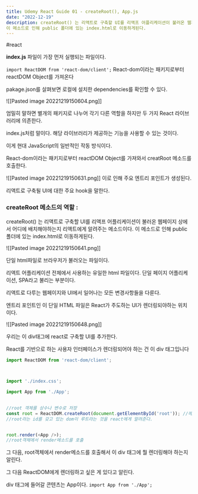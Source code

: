 ```yaml
---
title: Udemy React Guide 01 - createRoot(), App.js
date: "2022-12-19"
description: createRoot() 는 리액트로 구축할 UI를 리액프 어플리케이션이 불러온 웹페이지 상에서 어디에 배치해야하는지 리액트에게 알려주는 메소드이다. 
이 메소드로 인해 public 폴더에 있는 index.html로 이동하게된다. 
---
```


#react

**index.js** 파일이 가장 먼저 실행되는 파일이다.

`import ReactDOM from 'react-dom/client';` 
React-dom이라는 패키지로부터 reactDOM Object를 가져온다

pakage.json를 살펴보면 
로컬에 설치한 dependencies를 확인할 수 있다. 

![[Pasted image 20221219150604.png]]

엄밀히 말하면 별개의 패키지로 나누어 각기 다른 역할을 하지만 두 가지 React 라이브러리에 의존한다. 

index.js처럼 말이다.
해당 라이브러리가 제공하는 기능을 사용할 수 있는 것이다.

이게 현대 JavaScript의 일반적인 작동 방식이다. 

React-dom이라는 패키지로부터 reactDOM Object를 가져와서 creatRoot 메소드를 호출한다. 

![[Pasted image 20221219150631.png]]
이로 인해 주요 엔트리 포인트가 생성된다. 

리액트로 구축될 UI에 대한 주요 hook을 말한다. 

### createRoot 메소드의 역할 :

createRoot() 는 리액트로 구축할 UI를 리액프 어플리케이션이 불러온 웹페이지 상에서 어디에 배치해야하는지 리액트에게 알려주는 메소드이다. 
이 메소드로 인해 public 폴더에 있는 index.html로 이동하게된다. 

![[Pasted image 20221219150641.png]]

단일 html파일로 브라우저가 불러오는 파일이다. 

리액트 어플리케이션 전체에서 사용하는 유일한 html 파일이다. 
단일 페이지 어플리케이션, SPA라고 불리는 부분이다.

리액트로 다루는 웹페이지와 UI에서 일어나는 모든 변경사항들을 다룬다. 

엔트리 포인트인 이 단일 HTML 파일은 React가 주도하는 UI가 렌더링되야하는 위치이다. 

![[Pasted image 20221219150648.png]]

우리는 이 div태그에 react로 구축할 UI를 추가한다. 

React를 기반으로 하는 사용자 인터페이스가 렌더링되어야 하는 건 이 div 태그입니다
```javascript
import ReactDOM from 'react-dom/client';

  

import './index.css';

import App from './App';

  
//root 객체를 상수나 변수로 저장
const root = ReactDOM.createRoot(document.getElementById('root')); //메인 react 어플리케이션이 렌더링되는 부분이다.
//root라는 id를 갖고 있는 dom이 루트라는 것을 react에게 알려준다.


root.render(<App />);
//root객체에서 render메소드를 호출
```

그 다음, root객체에서 render메소드를 호출해서 이 div 태그에 뭘 렌더링해야 하는지 알린다.

그 다음 ReactDOM에게 렌더링하고 싶은 게 있다고 알린다. 

div 태그에 들어갈 콘텐츠는 App이다.
`import App from './App';` 


